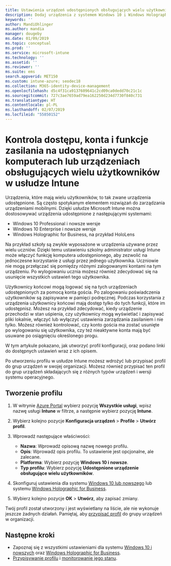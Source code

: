 ```yaml
---
title: Ustawienia urządzeń udostępnionych obsługujących wielu użytkowników w usłudze Microsoft Intune — Azure | Microsoft Docs
description: Dodaj urządzenia z systemem Windows 10 i Windows Holographic for Business, które są udostępnione, czyli używane przez wielu użytkowników, i korzystaj z nich w usłudze Microsoft Intune. Wyświetl listę wszystkich ustawień i przekonaj się, jak działają na urządzeniach, na przykład urządzeniu Microsoft HoloLens. Profil konfiguracji urządzenia umożliwia kontrolowanie kont gości, zarządzanie kontami, usuwanie kont nieaktywnych, zezwalanie na zapisywanie w magazynie lokalnym lub blokowanie tej możliwości, konfigurowanie opcji zasilania i uśpienia, wybieranie, kiedy mają zostać zainstalowane aktualizacje, oraz korzystanie z urządzeń w środowiskach edukacyjnych.
keywords: ''
author: MandiOhlinger
ms.author: mandia
manager: dougeby
ms.date: 01/09/2019
ms.topic: conceptual
ms.prod: ''
ms.service: microsoft-intune
ms.technology: ''
ms.assetid: ''
ms.reviewer: ''
ms.suite: ems
search.appverid: MET150
ms.custom: intune-azure; seodec18
ms.collection: M365-identity-device-management
ms.openlocfilehash: d5c4f31ca9137609641c2cd09ca0dedd70c21c1c
ms.sourcegitcommit: 727c3ae7659ad79ea162250d234d7730f840c731
ms.translationtype: HT
ms.contentlocale: pl-PL
ms.lasthandoff: 02/07/2019
ms.locfileid: "55850152"
---
```

# <a name="control-access-accounts-and-power-features-on-shared-pc-or-multi-user-devices-using-intune"></a>Kontrola dostępu, konta i funkcje zasilania na udostępnianych komputerach lub urządzeniach obsługujących wielu użytkowników w usłudze Intune

Urządzenia, które mają wielu użytkowników, to tak zwane urządzenia udostępnione. Są często spotykanym elementem rozwiązań do zarządzania urządzeniami mobilnymi. Dzięki usłudze Microsoft Intune można dostosowywać urządzenia udostępnione z następującymi systemami:

- Windows 10 Professional i nowsze wersje
- Windows 10 Enterprise i nowsze wersje
- Windows Holographic for Business, na przykład HoloLens

Na przykład szkoły są zwykle wyposażone w urządzenia używane przez wielu uczniów. Dzięki temu ustawieniu szkolny administrator usługi Intune może włączyć funkcję komputera udostępnionego, aby zezwolić na jednoczesne korzystanie z usługi przez jednego użytkownika. Uczniowie nie mogą przełączać się pomiędzy różnymi zalogowanymi kontami na tym urządzeniu. Po wylogowaniu ucznia możesz również zdecydować się na usunięcie wszystkich ustawień tego użytkownika.

Użytkownicy końcowi mogą logować się na tych urządzeniach udostępnionych za pomocą konta gościa. Po zalogowaniu poświadczenia użytkowników są zapisywane w pamięci podręcznej. Podczas korzystania z urządzenia użytkownicy końcowi mają dostęp tylko do tych funkcji, które im udostępnisz. Możesz na przykład zdecydować, kiedy urządzenie przechodzi w stan uśpienia, czy użytkownicy mogą wyświetlać i zapisywać pliki lokalnie, włączyć lub wyłączyć ustawienia zarządzania zasilaniem i nie tylko. Możesz również kontrolować, czy konto gościa ma zostać usunięte po wylogowaniu się użytkownika, czy też nieaktywne konta mają być usuwane po osiągnięciu określonego progu.

W tym artykule pokazano, jak utworzyć profil konfiguracji, oraz podano linki do dostępnych ustawień wraz z ich opisem.

Po utworzeniu profilu w usłudze Intune możesz wdrożyć lub przypisać profil do grup urządzeń w swojej organizacji. Możesz również przypisać ten profil do grup urządzeń składających się z różnych typów urządzeń i wersji systemu operacyjnego.

## <a name="create-the-profile"></a>Tworzenie profilu

1. W witrynie [Azure Portal](https://portal.azure.com) wybierz pozycję **Wszystkie usługi**, wpisz nazwę usługi **Intune** w filtrze, a następnie wybierz pozycję **Intune**.
2. Wybierz kolejno pozycje **Konfiguracja urządzeń** > **Profile** > **Utwórz profil**.
3. Wprowadź następujące właściwości:

   - **Nazwa**: Wprowadź opisową nazwę nowego profilu.
   - **Opis**: Wprowadź opis profilu. To ustawienie jest opcjonalne, ale zalecane.
   - **Platforma**: Wybierz pozycję **Windows 10 i nowsze**.
   - **Typ profilu**: Wybierz pozycję **Udostępnione urządzenie obsługujące wielu użytkowników**.

4. Skonfiguruj ustawienia dla systemu [Windows 10 lub nowszego](shared-user-device-settings-windows.md) lub systemu [Windows Holographic for Business](shared-user-device-settings-windows-holographic.md).

5. Wybierz kolejno pozycje **OK** > **Utwórz**, aby zapisać zmiany.

Twój profil został utworzony i jest wyświetlany na liście, ale nie wykonuje jeszcze żadnych działań. Pamiętaj, aby [przypisać profil](device-profile-assign.md) do grupy urządzeń w organizacji.

## <a name="next-steps"></a>Następne kroki

- Zapoznaj się z wszystkimi ustawieniami dla systemu [Windows 10 i nowszych](shared-user-device-settings-windows.md) oraz [Windows Holographic for Business](shared-user-device-settings-windows-holographic.md).
- [Przypisywanie profilu](device-profile-assign.md) i [monitorowanie jego stanu](device-profile-monitor.md).
